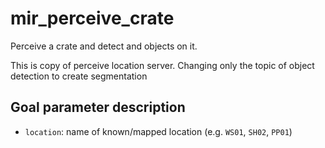 # mir_perceive_crate

Perceive a crate and detect and objects on it.

This is copy of perceive location server.
Changing only the topic of object detection to create segmentation

## Goal parameter description

- `location`: name of known/mapped location (e.g. `WS01`, `SH02`, `PP01`)
